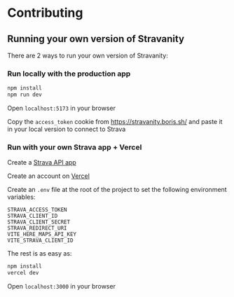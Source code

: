 # Contributing

## Running your own version of Stravanity

There are 2 ways to run your own version of Stravanity:

### Run locally with the production app

```bash
npm install
npm run dev
```

Open `localhost:5173` in your browser

Copy the `access_token` cookie from https://stravanity.boris.sh/ and paste it in your local version to connect to Strava

### Run with your own Strava app + Vercel

Create a [Strava API app](https://www.strava.com/settings/api)

Create an account on [Vercel](https://vercel.app)

Create an `.env` file at the root of the project to set the following environment variables:

```
STRAVA_ACCESS_TOKEN
STRAVA_CLIENT_ID
STRAVA_CLIENT_SECRET
STRAVA_REDIRECT_URI
VITE_HERE_MAPS_API_KEY
VITE_STRAVA_CLIENT_ID
```

The rest is as easy as:

```bash
npm install
vercel dev
```

Open `localhost:3000` in your browser
